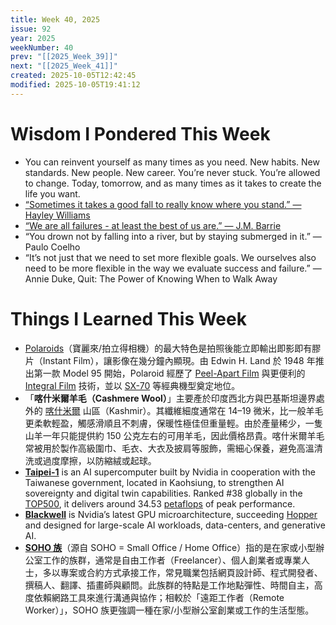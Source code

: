 ```yaml
---
title: Week 40, 2025
issue: 92
year: 2025
weekNumber: 40
prev: "[[2025_Week_39]]"
next: "[[2025_Week_41]]"
created: 2025-10-05T12:42:45
modified: 2025-10-05T19:41:12
---
```


# Wisdom I Pondered This Week

* You can reinvent yourself as many times as you need. New habits. New standards. New people. New career. You’re never stuck. You’re allowed to change. Today, tomorrow, and as many times as it takes to create the life you want.
* [“Sometimes it takes a good fall to really know where you stand.” — Hayley Williams](https://www.goodreads.com/quotes/239412-sometimes-it-takes-a-good-fall-to-really-know-where)
* [“We are all failures - at least the best of us are.” — J.M. Barrie](https://www.goodreads.com/quotes/288278-we-are-all-failures--at-least-the-best-of-us)
* “You drown not by falling into a river, but by staying submerged in it.” — Paulo Coelho
* “It’s not just that we need to set more flexible goals. We ourselves also need to be more flexible in the way we evaluate success and failure.” ― Annie Duke, Quit: The Power of Knowing When to Walk Away

# Things I Learned This Week

* [Polaroids](https://www.google.com/search?q=Polaroids)（寶麗來/拍立得相機）的最大特色是拍照後能立即輸出即影即有膠片（Instant Film），讓影像在幾分鐘內顯現。由 Edwin H. Land 於 1948 年推出第一款 Model 95 開始，Polaroid 經歷了 [Peel-Apart Film](https://www.google.com/search?q=Peel-Apart+Film) 與更便利的 [Integral Film](https://www.google.com/search?q=Integral+Film) 技術，並以 [SX-70](https://en.wikipedia.org/wiki/Polaroid_SX-70) 等經典機型奠定地位。
* 「**喀什米爾羊毛（Cashmere Wool）**」主要產於印度西北方與巴基斯坦邊界處外的 [喀什米爾](https://en.wikipedia.org/wiki/Kashmir) 山區（Kashmir）。其纖維細度通常在 14–19 微米，比一般羊毛更柔軟輕盈，觸感滑順且不刺膚，保暖性極佳但重量輕。由於產量稀少，一隻山羊一年只能提供約 150 公克左右的可用羊毛，因此價格昂貴。喀什米爾羊毛常被用於製作高級圍巾、毛衣、大衣及披肩等服飾，需細心保養，避免高溫清洗或過度摩擦，以防縮絨或起球。
* [**Taipei-1**](https://www.google.com/search?q=Taipei+One+supercomputer) is an AI supercomputer built by Nvidia in cooperation with the Taiwanese government, located in Kaohsiung, to strengthen AI sovereignty and digital twin capabilities. Ranked #38 globally in the [TOP500](https://en.wikipedia.org/wiki/TOP500), it delivers around 34.53 [petaflops](https://www.google.com/search?q=petaflops) of peak performance.
* [**Blackwell**](https://www.google.com/search?q=Blackwell+Nvidia) is Nvidia’s latest GPU microarchitecture, succeeding [Hopper](https://www.google.com/search?q=Hopper+Nvidia) and designed for large-scale AI workloads, data-centers, and generative AI.
* [**SOHO 族**](https://www.google.com/search?q=SOHO+族)（源自 SOHO = Small Office / Home Office）指的是在家或小型辦公室工作的族群，通常是自由工作者（Freelancer）、個人創業者或專業人士，多以專案或合約方式承接工作，常見職業包括網頁設計師、程式開發者、撰稿人、翻譯、插畫師與顧問。此族群的特點是工作地點彈性、時間自主，高度依賴網路工具來進行溝通與協作；相較於「遠距工作者（Remote Worker）」，SOHO 族更強調一種在家/小型辦公室創業或工作的生活型態。
